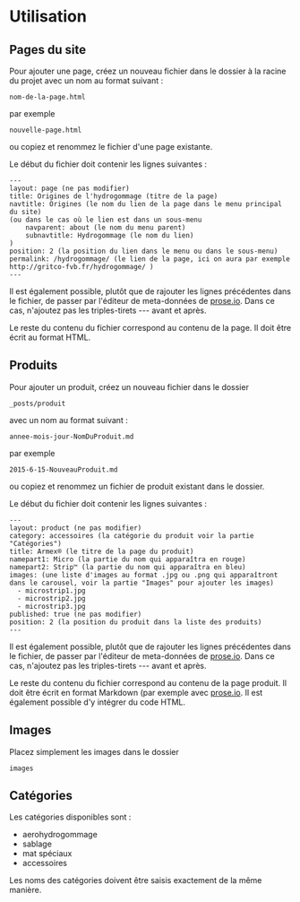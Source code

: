 # Utilisation

## Pages du site

Pour ajouter une page, créez un nouveau fichier dans le dossier à la racine du projet avec un nom au format suivant :
```
nom-de-la-page.html
```
par exemple
```
nouvelle-page.html
```
ou copiez et renommez le fichier d'une page existante.

Le début du fichier doit contenir les lignes suivantes :
```
---
layout: page (ne pas modifier)
title: Origines de l'hydrogommage (titre de la page)
navtitle: Origines (le nom du lien de la page dans le menu principal du site)
(ou dans le cas où le lien est dans un sous-menu
	navparent: about (le nom du menu parent)
	subnavtitle: Hydrogommage (le nom du lien)
)
position: 2 (la position du lien dans le menu ou dans le sous-menu)
permalink: /hydrogommage/ (le lien de la page, ici on aura par exemple http://gritco-fvb.fr/hydrogommage/ )
---
```

Il est également possible, plutôt que de rajouter les lignes précédentes dans le fichier, de passer par l'éditeur de meta-données de [prose.io](http://prose.io). Dans ce cas, n'ajoutez pas les triples-tirets --- avant et après.

Le reste du contenu du fichier correspond au contenu de la page. Il doit être écrit au format HTML.

## Produits

Pour ajouter un produit, créez un nouveau fichier dans le dossier
```
_posts/produit
```
avec un nom au format suivant :
```
annee-mois-jour-NomDuProduit.md
```
par exemple
```
2015-6-15-NouveauProduit.md
```
ou copiez et renommez un fichier de produit existant dans le dossier.

Le début du fichier doit contenir les lignes suivantes :
```
---
layout: product (ne pas modifier)
category: accessoires (la catégorie du produit voir la partie "Catégories")
title: Armex® (le titre de la page du produit)
namepart1: Micro (la partie du nom qui apparaîtra en rouge)
namepart2: Strip™ (la partie du nom qui apparaîtra en bleu)
images: (une liste d'images au format .jpg ou .png qui apparaîtront dans le carousel, voir la partie "Images" pour ajouter les images)
  - microstrip1.jpg
  - microstrip2.jpg
  - microstrip3.jpg
published: true (ne pas modifier)
position: 2 (la position du produit dans la liste des produits)
---
```

Il est également possible, plutôt que de rajouter les lignes précédentes dans le fichier, de passer par l'éditeur de meta-données de [prose.io](http://prose.io). Dans ce cas, n'ajoutez pas les triples-tirets --- avant et après.

Le reste du contenu du fichier correspond au contenu de la page produit. Il doit être écrit en format Markdown (par exemple avec [prose.io](http://prose.io). Il est également possible d'y intégrer du code HTML.

## Images

Placez simplement les images dans le dossier
```
images
```

## Catégories

Les catégories disponibles sont :

- aerohydrogommage
- sablage
- mat spéciaux
- accessoires

Les noms des catégories doivent être saisis exactement de la même manière.
